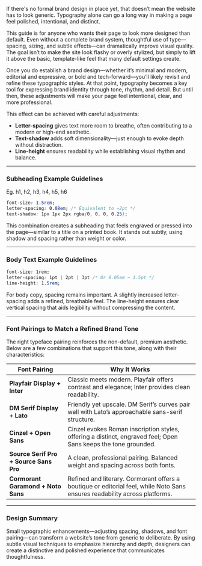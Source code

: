 If there's no formal brand design in place yet, that doesn’t mean the website has to look generic. Typography alone can go a long way in making a page feel polished, intentional, and distinct.

This guide is for anyone who wants their page to look more designed than default. Even without a complete brand system, thoughtful use of type—spacing, sizing, and subtle effects—can dramatically improve visual quality. The goal isn’t to make the site look flashy or overly stylized, but simply to lift it above the basic, template-like feel that many default settings create.

Once you do establish a brand design—whether it’s minimal and modern, editorial and expressive, or bold and tech-forward—you’ll likely revisit and refine these typographic styles. At that point, typography becomes a key tool for expressing brand identity through tone, rhythm, and detail. But until then, these adjustments will make your page feel intentional, clear, and more professional.

This effect can be achieved with careful adjustments:
- **Letter-spacing** gives text more room to breathe, often contributing to a modern or high-end aesthetic.
- **Text-shadow** adds soft dimensionality—just enough to evoke depth without distraction.
- **Line-height** ensures readability while establishing visual rhythm and balance.
    

---

### **Subheading** Example Guidelines

Eg. h1, h2, h3, h4, h5, h6
```css
font-size: 1.5rem;
letter-spacing: 0.08em; /* Equivalent to ~2pt */
text-shadow: 1px 1px 2px rgba(0, 0, 0, 0.25);
```

This combination creates a subheading that feels engraved or pressed into the page—similar to a title on a printed book. It stands out subtly, using shadow and spacing rather than weight or color.

---

### **Body Text** Example Guidelines

```css
font-size: 1rem;
letter-spacing: 1pt | 2pt | 3pt /* Or 0.05em ~ 1.5pt */
line-height: 1.5rem;
```

For body copy, spacing remains important. A slightly increased letter-spacing adds a refined, breathable feel. The line-height ensures clear vertical spacing that aids legibility without compressing the content.

---

### Font Pairings to Match a Refined Brand Tone

The right typeface pairing reinforces the non-default, premium aesthetic. Below are a few combinations that support this tone, along with their characteristics:

|Font Pairing|Why It Works|
|---|---|
|**Playfair Display + Inter**|Classic meets modern. Playfair offers contrast and elegance; Inter provides clean readability.|
|**DM Serif Display + Lato**|Friendly yet upscale. DM Serif’s curves pair well with Lato’s approachable sans-serif structure.|
|**Cinzel + Open Sans**|Cinzel evokes Roman inscription styles, offering a distinct, engraved feel; Open Sans keeps the tone grounded.|
|**Source Serif Pro + Source Sans Pro**|A clean, professional pairing. Balanced weight and spacing across both fonts.|
|**Cormorant Garamond + Noto Sans**|Refined and literary. Cormorant offers a boutique or editorial feel, while Noto Sans ensures readability across platforms.|

---

### Design Summary

Small typographic enhancements—adjusting spacing, shadows, and font pairing—can transform a website’s tone from generic to deliberate. By using subtle visual techniques to emphasize hierarchy and depth, designers can create a distinctive and polished experience that communicates thoughtfulness.